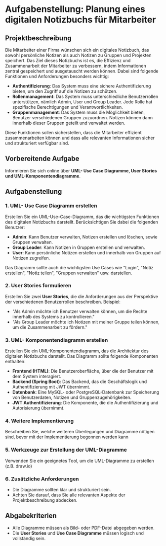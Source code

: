 # Aufgabenstellung: Planung eines digitalen Notizbuchs für Mitarbeiter

## Projektbeschreibung
Die Mitarbeiter einer Firma wünschen sich ein digitales Notizbuch, das sowohl persönliche Notizen als auch Notizen zu Gruppen und Projekten speichert. Das Ziel dieses Notizbuchs ist es, die Effizienz und Zusammenarbeit der Mitarbeiter zu verbessern, indem Informationen zentral gespeichert und ausgetauscht werden können. Dabei sind folgende Funktionen und Anforderungen besonders wichtig:

- **Authentifizierung**: Das System muss eine sichere Authentifizierung bieten, um den Zugriff auf die Notizen zu schützen.
- **Rollenmanagement**: Das System muss unterschiedliche Benutzerrollen unterstützen, nämlich Admin, User und Group Leader. Jede Rolle hat spezifische Berechtigungen und Verantwortlichkeiten.
- **Gruppenmanagement**: Das System muss die Möglichkeit bieten, Benutzer verschiedenen Gruppen zuzuordnen. Notizen können dann innerhalb dieser Gruppen geteilt und verwaltet werden.

Diese Funktionen sollen sicherstellen, dass die Mitarbeiter effizient zusammenarbeiten können und dass alle relevanten Informationen sicher und strukturiert verfügbar sind.
## Vorbereitende Aufgabe
Informieren Sie sich online über **UML- Use Case Diagramme, User Stories und UML-Komponentendiagramme**.
## Aufgabenstellung

### 1. **UML- Use Case Diagramm erstellen**
Erstellen Sie ein UML-Use-Case-Diagramm, das die wichtigsten Funktionen des digitalen Notizbuchs darstellt. Berücksichtigen Sie dabei die folgenden Benutzer:
- **Admin**: Kann Benutzer verwalten, Notizen erstellen und löschen, sowie Gruppen verwalten.
- **Group Leader**: Kann Notizen in Gruppen erstellen und verwalten.
- **User**: Kann persönliche Notizen erstellen und innerhalb von Gruppen auf Notizen zugreifen.

Das Diagramm sollte auch die wichtigsten Use Cases wie "Login", "Notiz erstellen", "Notiz teilen", "Gruppen verwalten" usw. darstellen.

### 2. **User Stories formulieren**
Erstellen Sie zwei **User Stories**, die die Anforderungen aus der Perspektive der verschiedenen Benutzerrollen beschreiben. Beispiel:
- "Als Admin möchte ich Benutzer verwalten können, um die Rechte innerhalb des Systems zu kontrollieren."
- "Als Group Leader möchte ich Notizen mit meiner Gruppe teilen können, um die Zusammenarbeit zu fördern."

### 3. **UML- Komponentendiagramm erstellen**
Erstellen Sie ein UML-Komponentendiagramm, das die Architektur des digitalen Notizbuchs darstellt. Das Diagramm sollte folgende Komponenten enthalten:
- **Frontend (HTML)**: Die Benutzeroberfläche, über die der Benutzer mit dem System interagiert.
- **Backend (Spring Boot)**: Das Backend, das die Geschäftslogik und Authentifizierung mit JWT übernimmt.
- **Datenbank**: Eine MySQL- oder PostgreSQL-Datenbank zur Speicherung von Benutzerdaten, Notizen und Gruppenzugehörigkeiten.
- **JWT Authentifizierung**: Die Komponente, die die Authentifizierung und Autorisierung übernimmt.
### 4. **Weitere Implementierung**
Beschreiben Sie, welche weiteren Überlegungen und Diagramme nötigen sind, bevor mit der Implementierung begonnen werden kann

### 5. **Werkzeuge zur Erstellung der UML-Diagramme**
Verwenden Sie ein geeignetes Tool, um die UML-Diagramme zu erstellen (z.B. draw.io)

### 6. **Zusätzliche Anforderungen**
- Die Diagramme sollten klar und strukturiert sein.
- Achten Sie darauf, dass Sie alle relevanten Aspekte der Projektbeschreibung abdecken.

## Abgabekriterien
- Alle Diagramme müssen als Bild- oder PDF-Datei abgegeben werden.
- Die **User Stories** und **Use Case Diagramme** müssen logisch und vollständig sein.
